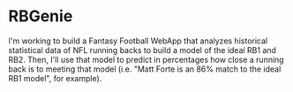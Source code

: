 # RBGenie
I'm working to build a Fantasy Football WebApp that analyzes historical statistical data of NFL running backs to build a model of the ideal RB1 and RB2. Then, I'll use that model to predict in percentages how close a running back is to meeting that model (i.e. "Matt Forte is an 86% match to the ideal RB1 model", for example).
